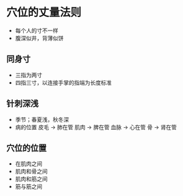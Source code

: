 # 穴位的丈量法则
- 每个人的寸不一样
- 腹深似井，背薄似饼

## 同身寸
- 三指为两寸
- 四指三寸，以连接手掌的指端为长度标准

## 针刺深浅
- 季节；春夏浅，秋冬深
- 病的位置
    皮毛 -> 肺在管
    肌肉 -> 脾在管
    血脉 -> 心在管
    骨   -> 肾在管

## 穴位的位置
- 在肌肉之间
- 肌肉和骨之间
- 肌肉和筋之间
- 筋与筋之间